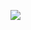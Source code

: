 <a href="https://pinggoopark.tistory.com" target="_blank"><img src="https://img.shields.io/badge/python-3776AB?style=flat-square&logo=python&logoColor=white"/></a>

